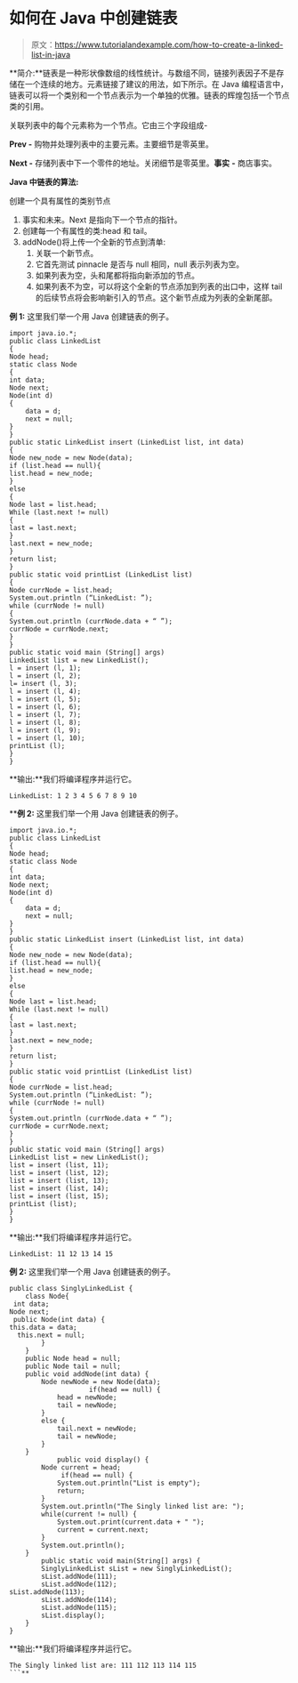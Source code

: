 # 如何在 Java 中创建链表

> 原文：<https://www.tutorialandexample.com/how-to-create-a-linked-list-in-java>

**简介:**链表是一种形状像数组的线性统计。与数组不同，链接列表因子不是存储在一个连续的地方。元素链接了建议的用法，如下所示。在 Java 编程语言中，链表可以将一个类别和一个节点表示为一个单独的优雅。链表的辉煌包括一个节点类的引用。

关联列表中的每个元素称为一个节点。它由三个字段组成-

**Prev -** 购物并处理列表中的主要元素。主要细节是零英里。

**Next -** 存储列表中下一个零件的地址。关闭细节是零英里。**事实** **-** 商店事实。

**Java 中链表的算法:**

创建一个具有属性的类别节点

1.  事实和未来。Next 是指向下一个节点的指针。
2.  创建每一个有属性的类:head 和 tail。
3.  addNode()将上传一个全新的节点到清单:
    1.  关联一个新节点。
    2.  它首先测试 pinnacle 是否与 null 相同，null 表示列表为空。
    3.  如果列表为空，头和尾都将指向新添加的节点。
    4.  如果列表不为空，可以将这个全新的节点添加到列表的出口中，这样 tail 的后续节点将会影响新引入的节点。这个新节点成为列表的全新尾部。

**例 1:** 这里我们举一个用 Java 创建链表的例子。

```
import java.io.*;
public class LinkedList
{
Node head;
static class Node
{
int data;
Node next;
Node(int d)
{
	data = d;
	next = null;
}
}
public static LinkedList insert (LinkedList list, int data)
{
Node new_node = new Node(data);
if (list.head == null){
list.head = new_node;
}
else
{
Node last = list.head;
While (last.next != null)
{
last = last.next;
}
last.next = new_node;
}
return list;
}
public static void printList (LinkedList list)
{
Node currNode = list.head;
System.out.println (“LinkedList: ”);
while (currNode != null)
{
System.out.println (currNode.data + “ ”);
currNode = currNode.next;
}
}
public static void main (String[] args)
LinkedList list = new LinkedList();
l = insert (l, 1);
l = insert (l, 2);
l= insert (l, 3);
l = insert (l, 4);
l = insert (l, 5);
l = insert (l, 6);
l = insert (l, 7);
l = insert (l, 8);
l = insert (l, 9);
l = insert (l, 10);
printList (l);
}
} 
```

**输出:**我们将编译程序并运行它。

```
LinkedList: 1 2 3 4 5 6 7 8 9 10
```

 ****例 2:** 这里我们举一个用 Java 创建链表的例子。

```
import java.io.*;
public class LinkedList
{
Node head;
static class Node
{
int data;
Node next;
Node(int d)
{
	data = d;
	next = null;
}
}
public static LinkedList insert (LinkedList list, int data)
{
Node new_node = new Node(data);
if (list.head == null){
list.head = new_node;
}
else
{
Node last = list.head;
While (last.next != null)
{
last = last.next;
}
last.next = new_node;
}
return list;
}
public static void printList (LinkedList list)
{
Node currNode = list.head;
System.out.println (“LinkedList: ”);
while (currNode != null)
{
System.out.println (currNode.data + “ ”);
currNode = currNode.next;
}
}
public static void main (String[] args)
LinkedList list = new LinkedList();
list = insert (list, 11);
list = insert (list, 12);
list = insert (list, 13);
list = insert (list, 14);
list = insert (list, 15);
printList (list);
}
} 
```

**输出:**我们将编译程序并运行它。

```
LinkedList: 11 12 13 14 15
```

**例 2:** 这里我们举一个用 Java 创建链表的例子。

```
public class SinglyLinkedList {    
    class Node{    
 int data;    
Node next;    
 public Node(int data) {    
this.data = data;    
  this.next = null;    
        }    
    }   
    public Node head = null;    
    public Node tail = null;
    public void addNode(int data) {   
        Node newNode = new Node(data);    
                    if(head == null) {    
            head = newNode;    
            tail = newNode;    
        }    
        else {    
            tail.next = newNode;    
            tail = newNode;    
        }    
    }    
            public void display() {
        Node current = head;    
             if(head == null) {    
            System.out.println("List is empty");    
            return;    
        }    
        System.out.println("The Singly linked list are: ");    
        while(current != null) {    
            System.out.print(current.data + " ");    
            current = current.next;    
        }    
        System.out.println();    
    }    
        public static void main(String[] args) {  
        SinglyLinkedList sList = new SinglyLinkedList();    
        sList.addNode(111);    
        sList.addNode(112);    
sList.addNode(113);    
        sList.addNode(114);      
        sList.addNode(115);      
        sList.display();    
    }    
} 
```

**输出:**我们将编译程序并运行它。

```
The Singly linked list are: 111 112 113 114 115
```**